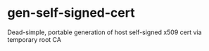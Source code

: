 # gen-self-signed-cert
Dead-simple, portable generation of host self-signed x509 cert via temporary root CA
